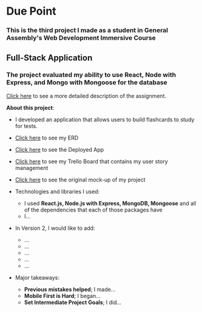 # Due Point

### This is the third project I made as a student in General Assembly's Web Development Immersive Course

## Full-Stack Application

### The project evaluated my ability to use React, Node with Express, and Mongo with Mongoose for the database

[Click here](/Project_Guidelines_README.md) to see a more detailed description of the assignment.

**About this project**:
  - I developed an application that allows users to build flashcards to study for tests.
  - [Click here](/Due_Point_ERD.pdf) to see my ERD
  - [Click here](https://due-point.herokuapp.com/) to see the Deployed App
  - [Click here](https://trello.com/b/Qznu4Q1Y/jacksonwdithirdproject) to see my Trello Board that contains my user story management
  - [Click here](https://www.figma.com/file/WG8ecyOY4z2ns4SlY4sCNoHc/Due-Point) to see the original mock-up of my project
  - Technologies and libraries I used:
    - I used **React.js, Node.js with Express, MongoDB, Mongoose** and all of the dependencies that each of those packages have
    - I...
  - In Version 2, I would like to add:
    - ...
    - ...
    - ...
    - ...
    - ...

  - Major takeaways:
    - **Previous mistakes helped**; I made...
    - **Mobile First is Hard**; I began...
    - **Set Intermediate Project Goals**; I did...
    